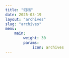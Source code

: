 ```yaml
---
title: "归档"
date: 2025-03-19
layout: "archives"
slug: "archives"
menu:
    main:
        weight: 30
        params: 
            icon: archives
---
```


